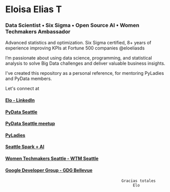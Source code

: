# Eloisa Elias T 
### Data Scientist • Six Sigma • Open Source AI • Women Techmakers Ambassador

Advanced statistics and optimization. Six Sigma certified, 8+ years of experience improving KPIs at Fortune 500 companies @eloeliasds


I’m passionate about using data science, programming, and statistical analysis to solve Big Data challenges and deliver valuable business insights.

I've created this repository as a personal reference, for mentoring PyLadies and PyData members.

Let's connect at
#### [Elo - LinkedIn](https://www.linkedin.com/in/eloeliasds/)
#### [PyData Seattle](https://seattle.pydata.org/)
#### [PyData Seattle meetup](https://www.meetup.com/pydata_seattle)
#### [PyLadies](https://www.meetup.com/Seattle-PyLadies)
#### [Seattle Spark + AI](https://www.meetup.com/seattle-spark-meetup/)
#### [Women Techmakers Seattle - WTM Seattle](https://www.linkedin.com/company/wtmseattle/)
#### [Google Developer Group - GDG Bellevue](https://www.meetup.com/bellevue-gdg/)


       
                                                       Gracias totales
                                                            Elo




